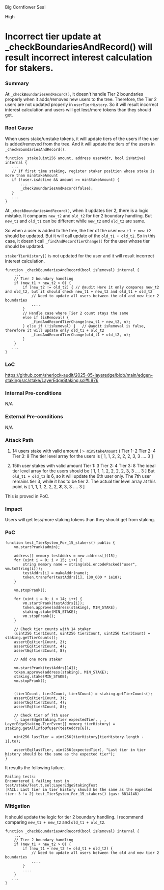 Big Cornflower Seal

High

# Incorrect tier update at _checkBoundariesAndRecord() will result incorrect interest calculation for stakers.

### Summary

At `_checkBoundariesAndRecord()`, it doesn't handle Tier 2 boundaries properly when it adds/removes new users to the tree.
Therefore, the Tier 2 users are not updated properly in `userTierHistory`.
So it will result incorrect interest calculation and users will get less/more tokens than they should get.

### Root Cause

When users stake/unstake tokens, it will update tiers of the users if the user is added/removed from the tree.
And it will update the tiers of the users in `_checkBoundariesAndRecord()`.

```solidity
function _stake(uint256 amount, address userAddr, bool isNative) internal {
   ...
   // If first time staking, register staker position whose stake is more than minStakeAmount
   if (!user.isActive && amount >= minStakeAmount) {
       ...
       _checkBoundariesAndRecord(false);
   }
   ...
}
```

At `_checkBoundariesAndRecord()`, when it updates tier 2, there is a logic mistake.
It compares `new_t2` and `old_t2` for tier 2 boundary handling. 
But `new_t1` and `old_t1` can be different while `new_t2` and `old_t2` are same.

So when a user is added to the tree, the tier of the user `new_t1 + new_t2` should be updated.
But it will call update of the `old_t1 + old_t2`.
So in this case, it doesn't call `_findAndRecordTierChange()` for the user whose tier should be updated.

`stakerTierHistory[]` is not updated for the user and it will result incorrect interest calculation.

```solidity
function _checkBoundariesAndRecord(bool isRemoval) internal {
    ...
    // Tier 2 boundary handling
    if (new_t1 + new_t2 > 0) {
        if (new_t2 != old_t2) { // @audit Here it only compares new_t2 and old_t2, but it should check new_t1 + new_t2 and old_t1 + old_t2
            // Need to update all users between the old and new tier 2 boundaries
            ....
        }
        // Handle case where Tier 2 count stays the same
        else if (isRemoval) {
            _findAndRecordTierChange(new_t1 + new_t2, n);
        } else if (!isRemoval) {   // @audit isRemoval is false, therefore it will update only old_t1 + old_t2
            _findAndRecordTierChange(old_t1 + old_t2, n);
        }
    }
   ...
}
```
### LoC
https://github.com/sherlock-audit/2025-05-layeredge/blob/main/edgen-staking/src/stake/LayerEdgeStaking.sol#L876

### Internal Pre-conditions

N/A

### External Pre-conditions

N/A

### Attack Path

1. 14 users stake with valid amount ( `> minStakeAmount` )
Tier 1: 2
Tier 2: 4
Tier 3: 8
The tier level array for the users is [ 1, 1, 2, 2, 2, 2, 3, 3 .... 3 ]

2. 15th user stakes with valid amount
Tier 1: 3
Tier 2: 4
Tier 3: 8
The ideal tier level array for the users should be [ 1, 1, 1, 2, 2, 2, 2, 3, 3 .... 3 ]
But `old_t1 + old_t2` is 6, so it will update the 6th user only.
The 7th user remains tier 3, while it has to be tier 2.
The actual tier level array at this point is [ 1, 1, 1, 2, 2, 2, **_3_**, 3, 3 .... 3 ]

This is proved in PoC.

### Impact

Users will get less/more staking tokens than they should get from staking.

### PoC

```solidity
function test_TierSystem_For_15_stakers() public {
    vm.startPrank(admin);

    address[] memory testAddrs = new address[](15);
    for (uint i = 0; i < 15; i++) {
        string memory name = string(abi.encodePacked("user", vm.toString(i)));
        testAddrs[i] = makeAddr(name);
        token.transfer(testAddrs[i], 100_000 * 1e18);
    }

    vm.stopPrank();
    
    for (uint i = 0; i < 14; i++) {
        vm.startPrank(testAddrs[i]);
        token.approve(address(staking), MIN_STAKE);
        staking.stake(MIN_STAKE);
        vm.stopPrank();
    }
    
    // Check tier counts with 14 staker
    (uint256 tier1Count, uint256 tier2Count, uint256 tier3Count) = staking.getTierCounts();
    assertEq(tier1Count, 2);
    assertEq(tier2Count, 4);
    assertEq(tier3Count, 8);

    // Add one more staker

    vm.startPrank(testAddrs[14]);
    token.approve(address(staking), MIN_STAKE);
    staking.stake(MIN_STAKE);
    vm.stopPrank();


    (tier1Count, tier2Count, tier3Count) = staking.getTierCounts();
    assertEq(tier1Count, 3);
    assertEq(tier2Count, 4);
    assertEq(tier3Count, 8);

    // Check tier of 7th user
    (, LayerEdgeStaking.Tier expectedTier, , , LayerEdgeStaking.TierEvent[] memory tierHistory) = staking.getAllInfoOfUser(testAddrs[6]);
    
    uint256 lastTier = uint256(tierHistory[tierHistory.length - 1].to);

    assertEq(lastTier, uint256(expectedTier), "Last tier in tier history should be the same as the expected tier");
}
```

It results the following failure. 
```solidity
Failing tests:
Encountered 1 failing test in test/stake/Test.t.sol:LayerEdgeStakingTest
[FAIL: Last tier in tier history should be the same as the expected tier: 3 != 2] test_TierSystem_For_15_stakers() (gas: 6814148)
```

### Mitigation

It should update the logic for tier 2 boundary handling.
I recommend comparing `new_t1 + new_t2` and `old_t1 + old_t2`.

```solidity
function _checkBoundariesAndRecord(bool isRemoval) internal {
    ...
    // Tier 2 boundary handling
    if (new_t1 + new_t2 > 0) {
        if (new_t1 + new_t2 != old_t1 + old_t2) {
            // Need to update all users between the old and new tier 2 boundaries
            ....
        }
        ....
    }
   ...
}
```